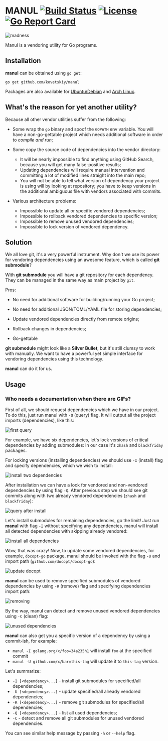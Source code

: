 # MANUL [![Build Status](https://travis-ci.org/kovetskiy/manul.svg?branch=master)](https://travis-ci.org/kovetskiy/manul) [![License](http://img.shields.io/badge/license-MIT-red.svg?style=flat)](https://raw.githubusercontent.com/kovetskiy/manul/master/LICENSE) [![Go Report Card](https://goreportcard.com/badge/github.com/kovetskiy/manul)](https://goreportcard.com/report/github.com/kovetskiy/manul)

![madness](https://cloud.githubusercontent.com/assets/8445924/10410421/ccca8b24-6f30-11e5-9952-9e5be5c4d792.png)

Manul is a vendoring utility for Go programs.

## Installation

**manul** can be obtained using `go get`:

```
go get github.com/kovetskiy/manul
```

Packages are also available for [Ubuntu/Debian][pkg-debian] and [Arch Linux][pkg-archlinux].

[pkg-debian]: https://github.com/kovetskiy/manul/tree/pkg-debian#readme
[pkg-archlinux]: https://github.com/kovetskiy/manul/tree/pkg-archlinux#readme

## What's the reason for yet another utility?

Because all other vendor utilities suffer from the following:

- Some wrap the `go` binary and spoof the `GOPATH` env variable.
    You will have a non-go-gettable project which needs additional 
    software in order to *compile and run*;

- Some copy the source code of dependencies into the vendor directory:
    * It will be nearly impossible to find anything using GitHub Search,
        because you will get many false-positive results;
    * Updating dependencies will require manual intervention and committing
        a lot of modified lines straight into the main repo;
    * You will not be able to tell what version of dependency your project is
        using will by looking at repository; you have to keep versions in the
        additional ambiguous file with vendors associated with commits.

- Various architecture problems:
    * Impossible to update all or specific vendored dependencies;
    * Impossible to rollback vendored dependencies to specific version;
    * Impossible to remove unused vendored dependencies;
    * Impossible to lock version of vendored dependency.

## Solution

We all love git, it's a very powerful instrument. Why don't we use its
power for vendoring dependencies using an awesome feature, which is called
**git submodule**?

With **git submodule** you will have a git repository for each dependency.
They can be managed in the same way as main project by `git`.

Pros:

- No need for additional software for building/running your Go project;

- No need for additional JSON/TOML/YAML file for storing dependencies;

- Update vendored dependencies directly from remote origins;

- Rollback changes in dependencies;

- Go-gettable

**git submodule** might look like a **Silver Bullet**, but it's still clumsy to
work with manually. We want to have a powerful yet simple interface for
vendoring dependencies using this technology.

**manul** can do it for us.

## Usage

### Who needs a documentation when there are GIFs?

First of all, we should request dependencies which we have in our project.
To do this, just run manul with `-Q` (query) flag. It will output all the
project imports (dependencies), like this:

![first query](https://cloud.githubusercontent.com/assets/8445924/10285714/9e840e76-6b79-11e5-821f-636729ce4467.gif)

For example, we have six dependencies, let's lock versions of critical
dependencies by adding submodules: in our case it's `zhash` and `blackfriday`
packages.

For locking versions (installing dependencies) we should use `-I` (install)
flag and specify dependencies, which we wish to install:

![install two dependencies](https://cloud.githubusercontent.com/assets/8445924/10285715/a0e85302-6b79-11e5-904f-051929fe472b.gif)

After installation we can have a look for vendored and non-vendored
dependencies by using flag `-Q`. After previous step we should see git commits
along with two already vendored dependencies (`zhash` and `blackfriday`):

![query after install](https://cloud.githubusercontent.com/assets/8445924/10285719/a39282e4-6b79-11e5-8877-7fba19e0d8c0.gif)

Let's install submodules for remaining dependencies, go the limit! Just run
**manul** with flag `-I` without specifying any dependencies, manul will
install all detected dependencies with skipping already vendored:

![install all dependencies](https://cloud.githubusercontent.com/assets/8445924/10285722/a63d1e6e-6b79-11e5-9f1e-1e606f3819dc.gif)

Wow, that was crazy! Now, to update some vendored dependencies, for example,
`docopt-go` package, manul should be invoked with the flag `-U` and import path
(`github.com/docopt/docopt-go`):

![update docopt](https://cloud.githubusercontent.com/assets/8445924/10285723/a8ce9f18-6b79-11e5-87ef-2caca393328c.gif)

**manul** can be used to remove specified submodules of vendored dependencies
by using `-R` (remove) flag and specifying dependencies import path:

![removing](https://cloud.githubusercontent.com/assets/8445924/10285727/ab587b50-6b79-11e5-9b5b-b7c7ff264506.gif)

By the way, manul can detect and remove unused vendored dependencies using `-C`
(clean) flag:

![unused dependencies](https://cloud.githubusercontent.com/assets/8445924/10285731/ae1d0270-6b79-11e5-9e97-151b7d77402a.gif)

**manul** can also get you a specific version of a dependency by using a commit-ish, for example:
- `manul -I golang.org/x/foo=34a235h1` will install `foo` at the specified commit
- `manul -U github.com/x/bar=this-tag` will update it to `this-tag` version.

Let's summarize:

- `-I [<dependency>...]` - install git submodules for specified/all dependencies;
- `-U [<dependency>...]` - update specified/all already vendored dependencies;
- `-R [<dependency>...]` - remove git submodules for specified/all dependencies;
- `-Q [<dependency>...]` - list all used dependencies;
- `-C` - detect and remove all git submodules for unused vendored dependencies.

You can see similar help message by passing `-h` or `--help` flag.
